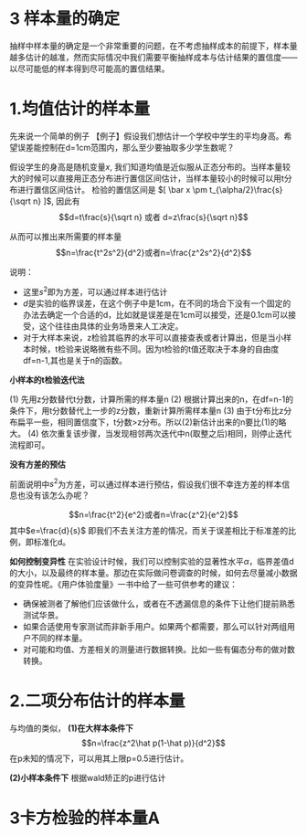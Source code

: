 # 3 样本量的确定

抽样中样本量的确定是一个非常重要的问题，在不考虑抽样成本的前提下，样本量越多估计的越准，然而实际情况中我们需要平衡抽样成本与估计结果的置信度——以尽可能低的样本得到尽可能高的置信结果。

<!-- more -->

# 1.均值估计的样本量

先来说一个简单的例子
【例子】假设我们想估计一个学校中学生的平均身高。希望误差能控制在d=1cm范围内，那么至少要抽取多少学生数呢？

假设学生的身高是随机变量$x$, 我们知道均值是近似服从正态分布的。当样本量较大的时候可以直接用正态分布进行置信区间估计，当样本量较小的时候可以用t分布进行置信区间估计。
检验的置信区间是 $[ \bar x \pm t_{\alpha/2}\frac{s}{\sqrt n} ]$, 因此有
$$d=t\frac{s}{\sqrt n} 或者 d=z\frac{s}{\sqrt n}$$


从而可以推出来所需要的样本量
$$n=\frac{t^2s^2}{d^2}或者n=\frac{z^2s^2}{d^2}$$

说明：

* 这里$s^2$即为方差，可以通过样本进行估计
* $d$是实验的临界误差，在这个例子中是1cm，在不同的场合下没有一个固定的办法去确定一个合适的d，比如就是误差是在1cm可以接受，还是0.1cm可以接受，这个往往由具体的业务场景来人工决定。
* 对于大样本来说，z检验其临界的水平可以直接查表或者计算出，但是当小样本时候，t检验来说略微有些不同。因为t检验的t值还取决于本身的自由度df=n-1,其也是关于n的函数。

**小样本的t检验迭代法**

(1) 先用z分数替代t分数，计算所需的样本量n
(2) 根据计算出来的n，在df=n-1的条件下，用t分数替代上一步的z分数，重新计算所需样本量n
(3) 由于t分布比z分布扁平一些，相同置信度下，t分数>z分布。所以(2)新估计出来的n要比(1)的略大。
(4) 依次重复该步骤，当发现相邻两次迭代中n(取整之后)相同，则停止迭代流程即可。


**没有方差的预估**

前面说明中$s^2$为方差，可以通过样本进行预估，假设我们很不幸连方差的样本信息也没有该怎么办呢？


$$n=\frac{t^2}{e^2}或者n=\frac{z^2}{e^2}$$
其中$e=\frac{d}{s}$ 即我们不去关注方差的情况，而关于误差相比于标准差的比例，即标准化d。

**如何控制变异性**
在实验设计时候，我们可以控制实验的显著性水平$\alpha$，临界差值d的大小，以及最终的样本量。那边在实际做问卷调查的时候，如何去尽量减小数据的变异性呢。《用户体验度量》一书中给了一些可供参考的建议：

* 确保被测者了解他们应该做什么，或者在不透漏信息的条件下让他们提前熟悉测试华景。
* 如果合适使用专家测试而非新手用户。如果两个都需要，那么可以针对两组用户不同的样本量。
* 对可能和均值、方差相关的测量进行数据转换。比如一些有偏态分布的做对数转换。

# 2.二项分布估计的样本量

与均值的类似，
**(1)在大样本条件下**
$$n=\frac{z^2\hat p(1-\hat p)}{d^2}$$
在p未知的情况下，可以用其上限p=0.5进行估计。

**(2)小样本条件下**
根据wald矫正的p进行估计



# 3卡方检验的样本量A

